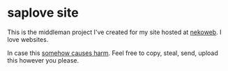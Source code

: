 # saplove site

This is the middleman project I've created for my site hosted
at [nekoweb](https://saplove.nekoweb.org). I love websites.

In case this [somehow causes harm](LICENSE.txt). Feel free to copy,
steal, send, upload this however you please.
